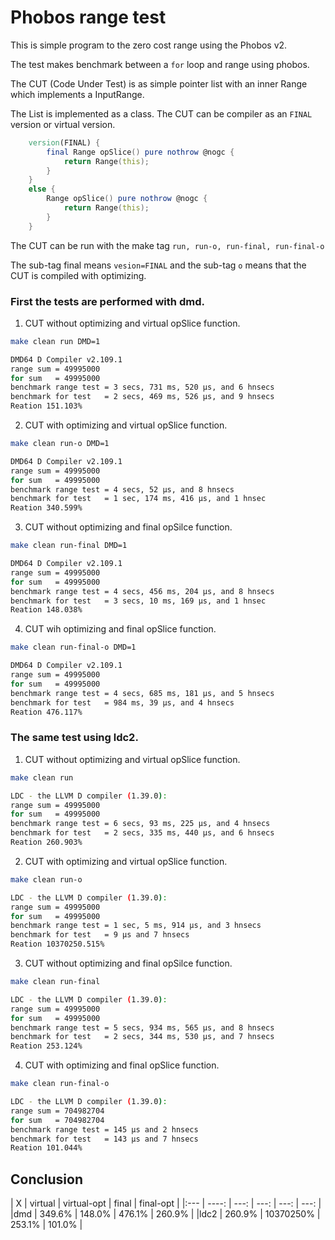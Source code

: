 # Phobos range test

This is simple program to the zero cost range using the Phobos v2.

The test makes benchmark between a `for` loop and range using phobos.

The CUT (Code Under Test) is as simple pointer list with an inner Range which implements a InputRange.

The List is implemented as a class. The CUT can be compiler as an `FINAL` version or virtual version.

```d
    version(FINAL) {
        final Range opSlice() pure nothrow @nogc {
            return Range(this);
        }
    }
    else {
        Range opSlice() pure nothrow @nogc {
            return Range(this);
        }
    }
```

The CUT can be run with the make tag `run, run-o, run-final, run-final-o`

The sub-tag final means `vesion=FINAL` and the sub-tag `o` means that the CUT is compiled with optimizing.

### First the tests are performed with dmd.

1. CUT without optimizing and virtual opSlice function.
```sh
make clean run DMD=1

DMD64 D Compiler v2.109.1
range sum = 49995000
for sum   = 49995000
benchmark range test = 3 secs, 731 ms, 520 μs, and 6 hnsecs
benchmark for test   = 2 secs, 469 ms, 526 μs, and 9 hnsecs
Reation 151.103%
```

2. CUT with optimizing and virtual opSlice function.
```sh
make clean run-o DMD=1

DMD64 D Compiler v2.109.1
range sum = 49995000
for sum   = 49995000
benchmark range test = 4 secs, 52 μs, and 8 hnsecs
benchmark for test   = 1 sec, 174 ms, 416 μs, and 1 hnsec
Reation 340.599%

```

3. CUT without optimizing and final opSilce function.
```sh
make clean run-final DMD=1

DMD64 D Compiler v2.109.1
range sum = 49995000
for sum   = 49995000
benchmark range test = 4 secs, 456 ms, 204 μs, and 8 hnsecs
benchmark for test   = 3 secs, 10 ms, 169 μs, and 1 hnsec
Reation 148.038%
```

4. CUT wih optimizing and final opSlice function.

```sh
make clean run-final-o DMD=1

DMD64 D Compiler v2.109.1
range sum = 49995000
for sum   = 49995000
benchmark range test = 4 secs, 685 ms, 181 μs, and 5 hnsecs
benchmark for test   = 984 ms, 39 μs, and 4 hnsecs
Reation 476.117%
```

### The same test using ldc2.

1. CUT without optimizing and virtual opSlice function.
```sh
make clean run

LDC - the LLVM D compiler (1.39.0):
range sum = 49995000
for sum   = 49995000
benchmark range test = 6 secs, 93 ms, 225 μs, and 4 hnsecs
benchmark for test   = 2 secs, 335 ms, 440 μs, and 6 hnsecs
Reation 260.903%
```

2. CUT with optimizing and virtual opSlice function.
```sh
make clean run-o

LDC - the LLVM D compiler (1.39.0):
range sum = 49995000
for sum   = 49995000
benchmark range test = 1 sec, 5 ms, 914 μs, and 3 hnsecs
benchmark for test   = 9 μs and 7 hnsecs
Reation 10370250.515%
```

3. CUT without optimizing and final opSilce function.

```sh
make clean run-final

LDC - the LLVM D compiler (1.39.0):
range sum = 49995000
for sum   = 49995000
benchmark range test = 5 secs, 934 ms, 565 μs, and 8 hnsecs
benchmark for test   = 2 secs, 344 ms, 530 μs, and 7 hnsecs
Reation 253.124%
```

4. CUT with optimizing and final opSlice function.

```sh
make clean run-final-o

LDC - the LLVM D compiler (1.39.0):
range sum = 704982704
for sum   = 704982704
benchmark range test = 145 μs and 2 hnsecs
benchmark for test   = 143 μs and 7 hnsecs
Reation 101.044%

```

## Conclusion

| X   | virtual | virtual-opt | final | final-opt |
|:--- | ----: | ---: | ---: | ---: | ---: |
|dmd  | 349.6%  | 148.0%      | 476.1% | 260.9%   | 
|ldc2 | 260.9%  | 10370250%   | 253.1% | 101.0%   |   



